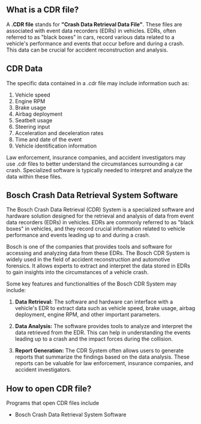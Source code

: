 ## What is a CDR file?

A **.CDR file** stands for **"Crash Data Retrieval Data File"**. These files are associated with event data recorders (EDRs) in vehicles. EDRs, often referred to as "black boxes" in cars, record various data related to a vehicle's performance and events that occur before and during a crash. This data can be crucial for accident reconstruction and analysis.

## CDR Data

The specific data contained in a .cdr file may include information such as:

1.  Vehicle speed
2.  Engine RPM
3.  Brake usage
4.  Airbag deployment
5.  Seatbelt usage
6.  Steering input
7.  Acceleration and deceleration rates
8.  Time and date of the event
9.  Vehicle identification information

Law enforcement, insurance companies, and accident investigators may use .cdr files to better understand the circumstances surrounding a car crash. Specialized software is typically needed to interpret and analyze the data within these files.

## Bosch Crash Data Retrieval System Software

The Bosch Crash Data Retrieval (CDR) System is a specialized software and hardware solution designed for the retrieval and analysis of data from event data recorders (EDRs) in vehicles. EDRs are commonly referred to as "black boxes" in vehicles, and they record crucial information related to vehicle performance and events leading up to and during a crash.

Bosch is one of the companies that provides tools and software for accessing and analyzing data from these EDRs. The Bosch CDR System is widely used in the field of accident reconstruction and automotive forensics. It allows experts to extract and interpret the data stored in EDRs to gain insights into the circumstances of a vehicle crash.

Some key features and functionalities of the Bosch CDR System may include:

1.  **Data Retrieval:** The software and hardware can interface with a vehicle's EDR to extract data such as vehicle speed, brake usage, airbag deployment, engine RPM, and other important parameters.
    
2.  **Data Analysis:** The software provides tools to analyze and interpret the data retrieved from the EDR. This can help in understanding the events leading up to a crash and the impact forces during the collision.
    
3.  **Report Generation:** The CDR System often allows users to generate reports that summarize the findings based on the data analysis. These reports can be valuable for law enforcement, insurance companies, and accident investigators.
    
## How to open CDR file?

Programs that open CDR files include

- Bosch Crash Data Retrieval System Software


